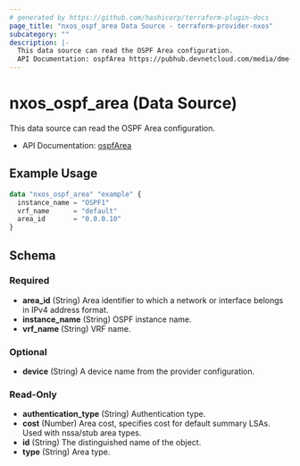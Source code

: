 ```yaml
---
# generated by https://github.com/hashicorp/terraform-plugin-docs
page_title: "nxos_ospf_area Data Source - terraform-provider-nxos"
subcategory: ""
description: |-
  This data source can read the OSPF Area configuration.
  API Documentation: ospfArea https://pubhub.devnetcloud.com/media/dme-docs-10-2-2/docs/Routing%20and%20Forwarding/ospf:Area/
---
```


# nxos_ospf_area (Data Source)

This data source can read the OSPF Area configuration.

- API Documentation: [ospfArea](https://pubhub.devnetcloud.com/media/dme-docs-10-2-2/docs/Routing%20and%20Forwarding/ospf:Area/)

## Example Usage

```terraform
data "nxos_ospf_area" "example" {
  instance_name = "OSPF1"
  vrf_name      = "default"
  area_id       = "0.0.0.10"
}
```

<!-- schema generated by tfplugindocs -->
## Schema

### Required

- **area_id** (String) Area identifier to which a network or interface belongs in IPv4 address format.
- **instance_name** (String) OSPF instance name.
- **vrf_name** (String) VRF name.

### Optional

- **device** (String) A device name from the provider configuration.

### Read-Only

- **authentication_type** (String) Authentication type.
- **cost** (Number) Area cost, specifies cost for default summary LSAs. Used with nssa/stub area types.
- **id** (String) The distinguished name of the object.
- **type** (String) Area type.


